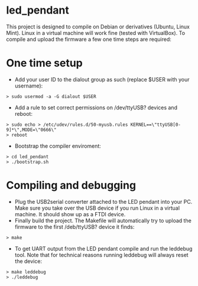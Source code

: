# led_pendant

This project is designed to compile on Debian or derivatives (Ubuntu, Linux Mint). Linux in a virtual machine will work fine (tested with VirtualBox). To compile and upload the firmware a few one time steps are required:

# One time setup
- Add your user ID to the dialout group as such (replace $USER with your username):
```
> sudo usermod -a -G dialout $USER
```
- Add a rule to set correct permissions on /dev/ttyUSB? devices and reboot:
```
> sudo echo > /etc/udev/rules.d/50-myusb.rules KERNEL==\"ttyUSB[0-9]*\",MODE=\"0666\"
> reboot
```

- Bootstrap the compiler enviroment:
```
> cd led_pendant
> ./bootstrap.sh
```

# Compiling and debugging
- Plug the USB2serial converter attached to the LED pendant into your PC. Make sure you take over the USB device if you run Linux in a virtual machine. It should show up as a FTDI device.
- Finally build the project. The Makefile will automatically try to upload the firmware to the first /deb/ttyUSB? device it finds:
```
> make
```
- To get UART output from the LED pendant compile and run the leddebug tool. Note that for technical reasons running leddebug will always reset the device:
```
> make leddebug
> ./leddebug
```
